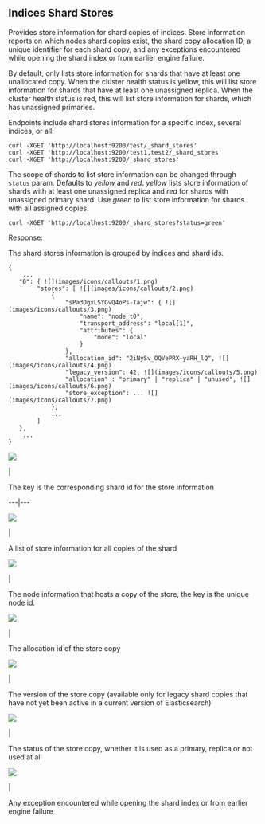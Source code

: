 ## Indices Shard Stores

Provides store information for shard copies of indices. Store information reports on which nodes shard copies exist, the shard copy allocation ID, a unique identifier for each shard copy, and any exceptions encountered while opening the shard index or from earlier engine failure.

By default, only lists store information for shards that have at least one unallocated copy. When the cluster health status is yellow, this will list store information for shards that have at least one unassigned replica. When the cluster health status is red, this will list store information for shards, which has unassigned primaries.

Endpoints include shard stores information for a specific index, several indices, or all:
    
    
    curl -XGET 'http://localhost:9200/test/_shard_stores'
    curl -XGET 'http://localhost:9200/test1,test2/_shard_stores'
    curl -XGET 'http://localhost:9200/_shard_stores'

The scope of shards to list store information can be changed through `status` param. Defaults to _yellow_ and _red_. _yellow_ lists store information of shards with at least one unassigned replica and _red_ for shards with unassigned primary shard. Use _green_ to list store information for shards with all assigned copies.
    
    
    curl -XGET 'http://localhost:9200/_shard_stores?status=green'

Response:

The shard stores information is grouped by indices and shard ids.
    
    
    {
        ...
       "0": { ![](images/icons/callouts/1.png)
            "stores": [ ![](images/icons/callouts/2.png)
                {
                    "sPa3OgxLSYGvQ4oPs-Tajw": { ![](images/icons/callouts/3.png)
                        "name": "node_t0",
                        "transport_address": "local[1]",
                        "attributes": {
                            "mode": "local"
                        }
                    },
                    "allocation_id": "2iNySv_OQVePRX-yaRH_lQ", ![](images/icons/callouts/4.png)
                    "legacy_version": 42, ![](images/icons/callouts/5.png)
                    "allocation" : "primary" | "replica" | "unused", ![](images/icons/callouts/6.png)
                    "store_exception": ... ![](images/icons/callouts/7.png)
                },
                ...
            ]
       },
        ...
    }

![](images/icons/callouts/1.png)

| 

The key is the corresponding shard id for the store information   
  
---|---  
  
![](images/icons/callouts/2.png)

| 

A list of store information for all copies of the shard   
  
![](images/icons/callouts/3.png)

| 

The node information that hosts a copy of the store, the key is the unique node id.   
  
![](images/icons/callouts/4.png)

| 

The allocation id of the store copy   
  
![](images/icons/callouts/5.png)

| 

The version of the store copy (available only for legacy shard copies that have not yet been active in a current version of Elasticsearch)   
  
![](images/icons/callouts/6.png)

| 

The status of the store copy, whether it is used as a primary, replica or not used at all   
  
![](images/icons/callouts/7.png)

| 

Any exception encountered while opening the shard index or from earlier engine failure 
